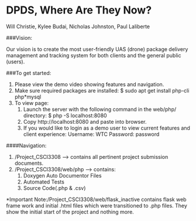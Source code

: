 # DPDS, Where Are They Now?

Will Christie, Kylee Budai, Nicholas Johnston, Paul Laliberte

###Vision: 

Our vision is to create the most user-friendly UAS (drone) package delivery management and tracking system for both clients and the general public (users).

###To get started:
1. Please view the demo video showing features and navigation.
2. Make sure required packages are installed: $ sudo apt get install php-cli php*mysql
3. To view page:
   1. Launch the server with the following command in the web/php/ directory: $ php -S localhost:8080
   2. Copy http://localhost:8080 and paste into browser.
   3. If you would like to login as a demo user to view current features and client experience: Username: WTC Password: password

####Navigation:
1. /Project_CSCI3308 --> contains all pertinent project submission documents.
2. /Project_CSCI3308/web/php --> contains:
   1. Doxygen Auto Documentor Files
   2. Automated Tests
   3. Source Code(.php & .csv)

*Important Note:/Project_CSCI3308/web/flask_inactive contains flask web frame work and initial .html files which were transitioned to .php files. They show the initial start of the project and nothing more.
